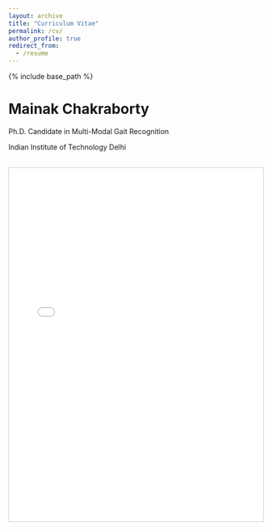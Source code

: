 ```yaml
---
layout: archive
title: "Curriculum Vitae"
permalink: /cv/
author_profile: true
redirect_from:
  - /resume
---
```


{% include base_path %}

<div class="cv-container">
  <div class="cv-header">
    <h1>Mainak Chakraborty</h1>
    <p class="cv-subtitle">Ph.D. Candidate in Multi-Modal Gait Recognition</p>
    <p class="cv-contact">Indian Institute of Technology Delhi</p>
    <div class="cv-pdf-viewer" style="margin-top:2rem;">
      <iframe src="resume.pdf" width="100%" height="700px" style="border:1px solid #ccc;">
        This browser does not support PDFs. Please download the PDF to view it: <a href="https://github.com/Mainak1792/Mainak1792.github.io/blob/main/_pages/resume.pdf">Download PDF</a>.
      </iframe>
    </div>

  <!-- <section class="cv-section">
    <h2><i class="fas fa-graduation-cap"></i> Education</h2>
    <div class="cv-timeline">
      <div class="cv-timeline-item">
        <div class="cv-timeline-content">
          <h3>Ph.D. in Multi-Modal Gait Recognition</h3>
          <p class="cv-institution">Indian Institute of Technology Delhi (IIT Delhi)</p>
          <p class="cv-date">Expected 2025</p>
        </div>
      </div>
      <div class="cv-timeline-item">
        <div class="cv-timeline-content">
          <h3>M.Tech.</h3>
          <p class="cv-institution">Indian Institute of Engineering Science and Technology, Shibpur (IIEST)</p>
          <p class="cv-date">2021</p>
        </div>
      </div>
    </div>
  </section>

  <section class="cv-section">
    <h2><i class="fas fa-award"></i> Scholarships & Awards</h2>
    <div class="cv-grid">
      <div class="cv-card">
        <h3>PMRF Scholarship</h3>
        <p>Top 0.5% among 212,568 candidates (India)</p>
        <span class="cv-year">2022</span>
      </div>
      <div class="cv-card">
        <h3>GATE Fellowship</h3>
        <p>Top 6% among 167,376 candidates (India)</p>
        <span class="cv-year">2019</span>
      </div>
      <div class="cv-card">
        <h3>ASDC Scholarship</h3>
        <p>Top 1% among the batch (India)</p>
        <span class="cv-year">2015</span>
      </div>
      <div class="cv-card">
        <h3>IEEE SPS Scholarship</h3>
        <p>IEEE Signal Processing Society Scholarship recipient (USA)</p>
        <span class="cv-year">2024</span>
      </div>
    </div>
  </section>

  <section class="cv-section">
    <h2><i class="fas fa-book"></i> Publications</h2>
    <div class="publications-container">
      <h3>Journal Articles</h3>
      <div class="publications-list">
        <div class="publication-item">
          <h4>
            <a href="https://ieeexplore.ieee.org/document/10634750" target="_blank">Gaj-Gamini: Mitigating Man–Animal Conflict by Detecting Moving Elephants Using Ground Vibration‑Based Seismic Sensor</a>
          </h4>
          <div class="publication-meta">
            <p class="authors">M Chakraborty, chandan, B Mukhopadhyay, Sahil Anchal, S Kar</p>
            <p class="venue">IEEE Sensors Letters, 2024</p>
            <a href="https://ieeexplore.ieee.org/document/10634750" class="btn btn--primary" target="_blank">
              <i class="fas fa-external-link-alt"></i> View Paper
            </a>
          </div>
        </div>

        <div class="publication-item">
          <h4>
            <a href="https://ieeexplore.ieee.org/document/10314463" target="_blank">Enhancing Person Identification Through Data Augmentation of Footstep‑Based Seismic Signals</a>
          </h4>
          <div class="publication-meta">
            <p class="authors">M Chakraborty, S Kar</p>
            <p class="venue">IEEE Signal Processing Letters, 2023</p>
            <a href="https://ieeexplore.ieee.org/document/10314463" class="btn btn--primary" target="_blank">
              <i class="fas fa-external-link-alt"></i> View Paper
            </a>
          </div>
        </div>
      </div>

      <h3>Conference Papers</h3>
      <div class="publications-list">
        <div class="publication-item">
          <h4>
            <a href="https://ieeexplore.ieee.org/stamp/stamp.jsp?arnumber=10888251" target="_blank">VibeGait: Enhancing Structural‑Vibration based Gait Recognition using Vision</a>
          </h4>
          <div class="publication-meta">
            <p class="authors">M Chakraborty, Chandan, B Mukhopadhyay, Sahil Anchal, S Kar</p>
            <p class="venue">IEEE ICASSP 2025</p>
            <a href="https://ieeexplore.ieee.org/stamp/stamp.jsp?arnumber=10888251" class="btn btn--primary" target="_blank">
              <i class="fas fa-external-link-alt"></i> View Paper
            </a>
          </div>
        </div>

        <div class="publication-item">
          <h4>
            <a href="https://dl.acm.org/doi/10.1145/3715014.3724063" target="_blank">Poster Abstract: A Structural Vibration-based Gait Abnormality Detection System</a>
          </h4>
          <div class="publication-meta">
            <p class="authors">Mainak Chakraborty, Bodhibrata Mukhopadhyay, and Subrat Kar</p>
            <p class="venue">ACM SENSYS 2025</p>
            <a href="https://dl.acm.org/doi/10.1145/3715014.3724063" class="btn btn--primary" target="_blank">
              <i class="fas fa-external-link-alt"></i> View Paper
            </a>
          </div>
        </div>

        <div class="publication-item">
          <h4>
            <a href="https://ieeexplore.ieee.org/document/9824819" target="_blank">Micro‑Seismic Event Detection using Statistical Feature Extraction and Machine Learning Techniques</a>
          </h4>
          <div class="publication-meta">
            <p class="authors">M. Chakraborty, M. Das, and S. Aruchamy</p>
            <p class="venue">IEEE I2CT 2022</p>
            <a href="https://ieeexplore.ieee.org/document/9824819" class="btn btn--primary" target="_blank">
              <i class="fas fa-external-link-alt"></i> View Paper
            </a>
          </div>
        </div>

        <div class="publication-item">
          <h4>
            <a href="https://ieeexplore.ieee.org/document/9702317" target="_blank">Human Action Classification using Seismic Sensor and Machine Learning Techniques</a>
          </h4>
          <div class="publication-meta">
            <p class="authors">M. Chakraborty, S. A, S. Reddy, S. Kumar Mandal, and S. Bhaumik</p>
            <p class="venue">IEEE ISCON 2021</p>
            <a href="https://ieeexplore.ieee.org/document/9702317" class="btn btn--primary" target="_blank">
              <i class="fas fa-external-link-alt"></i> View Paper
            </a>
          </div>
        </div>
      </div>
    </div>
  </section>

  <section class="cv-section">
    <h2><i class="fas fa-chalkboard-teacher"></i> Teaching Experience</h2>
    <p class="teaching-intro">Dedicated to fostering academic excellence through innovative teaching methods and practical learning approaches.</p>
    <div class="teaching-list">
      {% for post in site.teaching reversed %}
        {% include archive-single-cv.html %}
      {% endfor %}
    </div>
  </section>

  <section class="cv-section">
    <h2><i class="fas fa-code"></i> Technical Skills</h2>
    <div class="skills-container">
      <div class="skills-category">
        <h3>Programming Languages</h3>
        <div class="skills-tags">
          <span class="skill-tag">Python</span>
          <span class="skill-tag">C/C++</span>
          <span class="skill-tag">C#</span>
          <span class="skill-tag">Embedded C</span>
          <span class="skill-tag">CUDA</span>
          <span class="skill-tag">MATLAB</span>
        </div>
      </div>
      <div class="skills-category">
        <h3>Tools & Technologies</h3>
        <div class="skills-tags">
          <span class="skill-tag">TensorFlow</span>
          <span class="skill-tag">PyTorch</span>
          <span class="skill-tag">Docker</span>
          <span class="skill-tag">OpenCV</span>
          <span class="skill-tag">Git</span>
          <span class="skill-tag">LaTeX</span>
        </div>
      </div>
    </div>
  </section>

  <section class="cv-section">
    <h2><i class="fas fa-certificate"></i> Certifications</h2>
    <div class="certifications-list">
      <div class="certification-item">
        <h3>TensorFlow Developer Certificate</h3>
        <p>ID: 87883013</p>
        <span class="cert-year">2023</span>
      </div>
      <div class="certification-item">
        <h3>Associate Member of the Institution of Engineers (AMIE)</h3>
        <p>ID: AM3115693</p>
        <span class="cert-year">2023</span>
      </div>
      <div class="certification-item">
        <h3>Deeplearning.ai TensorFlow Developer</h3>
        <span class="cert-year">2021</span>
      </div>
    </div>
  </section>

  <section class="cv-section">
    <h2><i class="fas fa-hands-helping"></i> Service & Leadership</h2>
    <div class="service-list">
      <div class="service-item">
        <h3>Youth Ideathon 2024</h3>
        <p>Mentor at India's largest high-school-level competition of ideas</p>
        <span class="service-year">2024-continuing</span>
      </div>
      <div class="service-item">
        <h3>Hindu College, Deep Learning Workshop</h3>
        <p>Conducted AtoZ workshop for Delhi University Students</p>
        <span class="service-year">2023</span>
      </div>
      <div class="service-item">
        <h3>IIEST Covid‑19 Volunteering Team</h3>
        <p>Active volunteer during the pandemic</p>
        <span class="service-year">2020</span>
      </div>
    </div>
  </section>
  
</div> 

<style>
.cv-container {
  max-width: 1000px;
  margin: 0 auto;
  padding: 2rem;
  font-family: -apple-system, BlinkMacSystemFont, "Segoe UI", Roboto, "Helvetica Neue", Arial, sans-serif;
}

.cv-header {
  text-align: center;
  margin-bottom: 3rem;
  padding-bottom: 2rem;
  border-bottom: 2px solid #eee;
}

.cv-header h1 {
  font-size: 2.5rem;
  margin-bottom: 0.5rem;
  color: #2a7ae2;
}

.cv-subtitle {
  font-size: 1.2rem;
  color: #666;
  margin-bottom: 0.5rem;
}

.cv-contact {
  color: #888;
  margin-bottom: 1.5rem;
}

.cv-download {
  margin-top: 1rem;
}

.cv-section {
  margin-bottom: 3rem;
}

.cv-section h2 {
  color: #2a7ae2;
  border-bottom: 2px solid #eee;
  padding-bottom: 0.5rem;
  margin-bottom: 1.5rem;
  display: flex;
  align-items: center;
  gap: 0.5rem;
}

.cv-timeline {
  position: relative;
  padding-left: 2rem;
}

.cv-timeline-item {
  position: relative;
  margin-bottom: 2rem;
}

.cv-timeline-item::before {
  content: '';
  position: absolute;
  left: -2rem;
  top: 0;
  width: 1px;
  height: 100%;
  background: #eee;
}

.cv-timeline-content {
  background: #f8f9fa;
  padding: 1.5rem;
  border-radius: 8px;
  box-shadow: 0 2px 4px rgba(0,0,0,0.05);
}

.cv-timeline-content h3 {
  margin: 0 0 0.5rem;
  color: #333;
}

.cv-institution {
  color: #666;
  margin-bottom: 0.25rem;
}

.cv-date {
  color: #888;
  font-size: 0.9rem;
}

.cv-grid {
  display: grid;
  grid-template-columns: repeat(auto-fit, minmax(250px, 1fr));
  gap: 1.5rem;
}

.cv-card {
  background: #f8f9fa;
  padding: 1.5rem;
  border-radius: 8px;
  box-shadow: 0 2px 4px rgba(0,0,0,0.05);
}

.cv-card h3 {
  margin: 0 0 0.5rem;
  color: #333;
}

.cv-year {
  display: inline-block;
  background: #2a7ae2;
  color: white;
  padding: 0.25rem 0.75rem;
  border-radius: 4px;
  font-size: 0.9rem;
  margin-top: 0.5rem;
}

.publications-container {
  display: grid;
  gap: 2rem;
}

.publications-list {
  background: #f8f9fa;
  padding: 1.5rem;
  border-radius: 8px;
  box-shadow: 0 2px 4px rgba(0,0,0,0.05);
}

.teaching-intro {
  font-size: 1.1rem;
  color: #666;
  margin-bottom: 1.5rem;
  font-style: italic;
}

.skills-container {
  display: grid;
  gap: 2rem;
}

.skills-category {
  background: #f8f9fa;
  padding: 1.5rem;
  border-radius: 8px;
  box-shadow: 0 2px 4px rgba(0,0,0,0.05);
}

.skills-tags {
  display: flex;
  flex-wrap: wrap;
  gap: 0.5rem;
  margin-top: 1rem;
}

.skill-tag {
  background: #2a7ae2;
  color: white;
  padding: 0.5rem 1rem;
  border-radius: 4px;
  font-size: 0.9rem;
}

.certifications-list, .service-list {
  display: grid;
  gap: 1.5rem;
}

.certification-item, .service-item {
  background: #f8f9fa;
  padding: 1.5rem;
  border-radius: 8px;
  box-shadow: 0 2px 4px rgba(0,0,0,0.05);
}

.certification-item h3, .service-item h3 {
  margin: 0 0 0.5rem;
  color: #333;
}

.cert-year, .service-year {
  display: inline-block;
  background: #2a7ae2;
  color: white;
  padding: 0.25rem 0.75rem;
  border-radius: 4px;
  font-size: 0.9rem;
  margin-top: 0.5rem;
}

.publication-item {
  background: #f8f9fa;
  padding: 1.5rem;
  border-radius: 8px;
  box-shadow: 0 2px 4px rgba(0,0,0,0.05);
  margin-bottom: 1.5rem;
}

.publication-item h4 {
  margin: 0 0 1rem;
  font-size: 1.1rem;
  line-height: 1.4;
}

.publication-item h4 a {
  color: #2a7ae2;
  text-decoration: none;
}

.publication-item h4 a:hover {
  text-decoration: underline;
}

.publication-meta {
  display: flex;
  flex-direction: column;
  gap: 0.5rem;
}

.publication-meta .authors {
  font-style: italic;
  color: #666;
  margin: 0;
}

.publication-meta .venue {
  color: #888;
  margin: 0;
}

.publication-meta .btn {
  align-self: flex-start;
  margin-top: 0.5rem;
}

@media (max-width: 768px) {
  .cv-container {
    padding: 1rem;
  }
  
  .cv-grid {
    grid-template-columns: 1fr;
  }
  
  .skills-tags {
    flex-direction: column;
  }
  
  .skill-tag {
    width: 100%;
    text-align: center;
  }
  
  .publication-item {
    padding: 1rem;
  }
  
  .publication-item h4 {
    font-size: 1rem;
  }
}
</style>